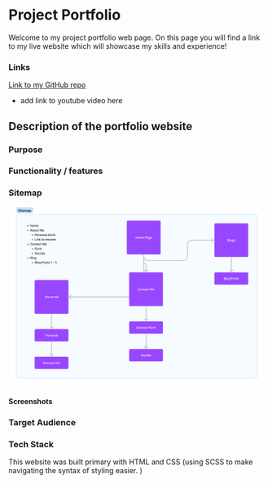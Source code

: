 # Project Portfolio



Welcome to my project portfolio web page. On this page you will find a link to my live website which will showcase my skills and experience!
### Links
[Link to my GitHub repo](https://github.com/rchrdnm/T1A2---Portfolio)

* add link to youtube video here

## Description of the portfolio website
### Purpose
### Functionality / features 

### Sitemap
![Sitemap](./docs/my%20sitemap%20v1.0.png)

#### Screenshots

###  Target Audience

### Tech Stack
This website was built primary with HTML and CSS (using SCSS to make navigating the syntax of styling easier. )